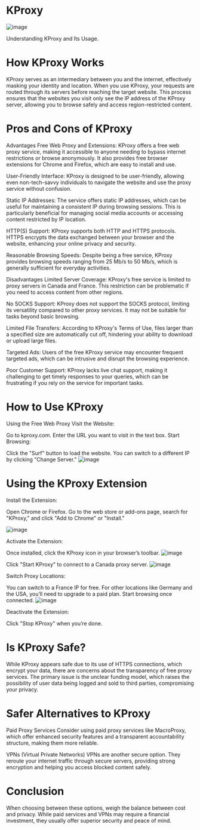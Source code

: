 # KProxy
![image](https://github.com/user-attachments/assets/6c2f4ad2-7ede-4ec2-969a-894cdd79a56b)

Understanding KProxy and Its Usage.

# How KProxy Works
KProxy serves as an intermediary between you and the internet, effectively masking your identity and location. When you use KProxy, your requests are routed through its servers before reaching the target website. This process ensures that the websites you visit only see the IP address of the KProxy server, allowing you to browse safely and access region-restricted content.

# Pros and Cons of KProxy
Advantages
Free Web Proxy and Extensions:
KProxy offers a free web proxy service, making it accessible to anyone needing to bypass internet restrictions or browse anonymously. It also provides free browser extensions for Chrome and Firefox, which are easy to install and use.

User-Friendly Interface:
KProxy is designed to be user-friendly, allowing even non-tech-savvy individuals to navigate the website and use the proxy service without confusion.

Static IP Addresses:
The service offers static IP addresses, which can be useful for maintaining a consistent IP during browsing sessions. This is particularly beneficial for managing social media accounts or accessing content restricted by IP location.

HTTP(S) Support:
KProxy supports both HTTP and HTTPS protocols. HTTPS encrypts the data exchanged between your browser and the website, enhancing your online privacy and security.

Reasonable Browsing Speeds:
Despite being a free service, KProxy provides browsing speeds ranging from 25 Mb/s to 50 Mb/s, which is generally sufficient for everyday activities.

Disadvantages
Limited Server Coverage:
KProxy's free service is limited to proxy servers in Canada and France. This restriction can be problematic if you need to access content from other regions.

No SOCKS Support:
KProxy does not support the SOCKS protocol, limiting its versatility compared to other proxy services. It may not be suitable for tasks beyond basic browsing.

Limited File Transfers:
According to KProxy's Terms of Use, files larger than a specified size are automatically cut off, hindering your ability to download or upload large files.

Targeted Ads:
Users of the free KProxy service may encounter frequent targeted ads, which can be intrusive and disrupt the browsing experience.

Poor Customer Support:
KProxy lacks live chat support, making it challenging to get timely responses to your queries, which can be frustrating if you rely on the service for important tasks.

# How to Use KProxy
Using the Free Web Proxy
Visit the Website:

Go to kproxy.com.
Enter the URL you want to visit in the text box.
Start Browsing:

Click the "Surf" button to load the website.
You can switch to a different IP by clicking "Change Server."
![image](https://github.com/user-attachments/assets/e26f92c2-388a-4463-bb94-b20208641b85)

# Using the KProxy Extension
Install the Extension:

Open Chrome or Firefox.
Go to the web store or add-ons page, search for "KProxy," and click "Add to Chrome" or "Install."

![image](https://github.com/user-attachments/assets/bb1e673c-d92d-4813-b302-59ecf903a94d)

Activate the Extension:

Once installed, click the KProxy icon in your browser’s toolbar.
![image](https://github.com/user-attachments/assets/a0d063bf-2fc4-45e2-8215-457f3d3b914a)

Click "Start KProxy" to connect to a Canada proxy server.
![image](https://github.com/user-attachments/assets/eb907a03-9945-42a7-9f9c-89537db2cf07)

Switch Proxy Locations:

You can switch to a France IP for free.
For other locations like Germany and the USA, you’ll need to upgrade to a paid plan.
Start browsing once connected.
![image](https://github.com/user-attachments/assets/3c1145aa-bca8-4ffe-a175-8c36a75789c5)

Deactivate the Extension:

Click "Stop KProxy" when you’re done.

# Is KProxy Safe?
While KProxy appears safe due to its use of HTTPS connections, which encrypt your data, there are concerns about the transparency of free proxy services. The primary issue is the unclear funding model, which raises the possibility of user data being logged and sold to third parties, compromising your privacy.

# Safer Alternatives to KProxy
Paid Proxy Services
Consider using paid proxy services like MacroProxy, which offer enhanced security features and a transparent accountability structure, making them more reliable.

VPNs (Virtual Private Networks)
VPNs are another secure option. They reroute your internet traffic through secure servers, providing strong encryption and helping you access blocked content safely.

# Conclusion
When choosing between these options, weigh the balance between cost and privacy. While paid services and VPNs may require a financial investment, they usually offer superior security and peace of mind.
